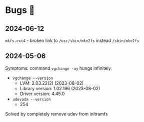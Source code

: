 # Bugs 🐛

## 2024-06-12

`mkfs.ext4` - broken link to `/usr/sbin/mke2fs` instead `/sbin/mke2fs`

## 2024-05-06

Symptoms: command `vgchange -ay` hungs infinitely.

- `vgchange --version`
  - LVM: 2.03.22(2) (2023-08-02)
  - Library version: 1.02.196 (2023-08-02)
  - Driver version: 4.45.0
- `udevadm --version`
  - 254

Solved by completely remove udev from initramfs